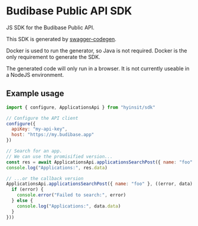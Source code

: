 # Budibase Public API SDK
JS SDK for the Budibase Public API.

This SDK is generated by [swagger-codegen](https://github.com/swagger-api/swagger-codegen).

Docker is used to run the generator, so Java is not required. Docker is the only requirement to generate the SDK.

The generated code will only run in a browser. It is not currently useable in a NodeJS environment.

## Example usage
```js
import { configure, ApplicationsApi } from "hyinsit/sdk"

// Configure the API client
configure({
  apiKey: "my-api-key",
  host: "https://my.budibase.app"
})

// Search for an app.
// We can use the promisified version...
const res = await ApplicationsApi.applicationsSearchPost({ name: "foo" })
console.log("Applications:", res.data)

// ...or the callback version
ApplicationsApi.applicationsSearchPost({ name: "foo" }, ((error, data) => {
  if (error) {
    console.error("Failed to search:", error)
  } else {
    console.log("Applications:", data.data)
  }
}))
```